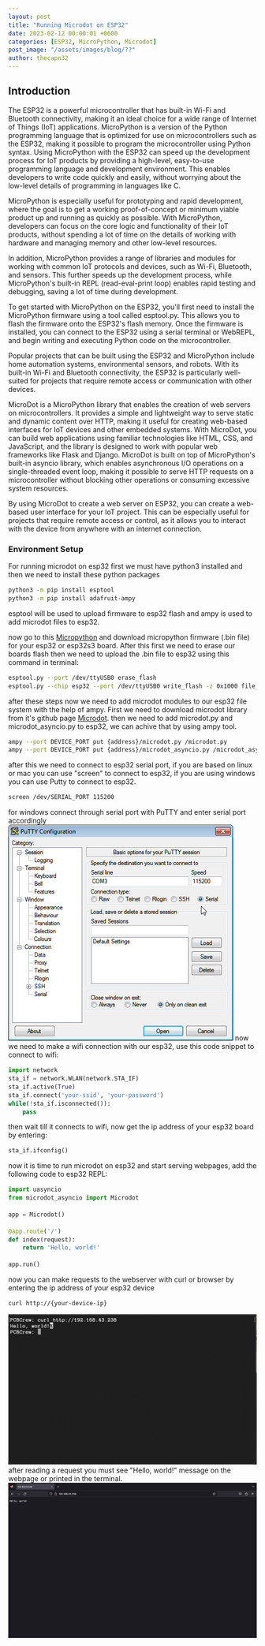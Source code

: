 ```yaml
---
layout: post
title: "Running Microdot on ESP32"
date: 2023-02-12 00:00:01 +0600
categories: [ESP32, MicroPython, Microdot]
post_image: "/assets/images/blog/??"
author: thecapn32
---
```


## Introduction

The ESP32 is a powerful microcontroller that has built-in Wi-Fi and Bluetooth connectivity, making it an ideal choice for a wide range of Internet of Things (IoT) applications. MicroPython is a version of the Python programming language that is optimized for use on microcontrollers such as the ESP32, making it possible to program the microcontroller using Python syntax. Using MicroPython with the ESP32 can speed up the development process for IoT products by providing a high-level, easy-to-use programming language and development environment. This enables developers to write code quickly and easily, without worrying about the low-level details of programming in languages like C.

MicroPython is especially useful for prototyping and rapid development, where the goal is to get a working proof-of-concept or minimum viable product up and running as quickly as possible. With MicroPython, developers can focus on the core logic and functionality of their IoT products, without spending a lot of time on the details of working with hardware and managing memory and other low-level resources.

In addition, MicroPython provides a range of libraries and modules for working with common IoT protocols and devices, such as Wi-Fi, Bluetooth, and sensors. This further speeds up the development process, while MicroPython's built-in REPL (read-eval-print loop) enables rapid testing and debugging, saving a lot of time during development.

To get started with MicroPython on the ESP32, you'll first need to install the MicroPython firmware using a tool called esptool.py. This allows you to flash the firmware onto the ESP32's flash memory. Once the firmware is installed, you can connect to the ESP32 using a serial terminal or WebREPL, and begin writing and executing Python code on the microcontroller.

Popular projects that can be built using the ESP32 and MicroPython include home automation systems, environmental sensors, and robots. With its built-in Wi-Fi and Bluetooth connectivity, the ESP32 is particularly well-suited for projects that require remote access or communication with other devices.

MicroDot is a MicroPython library that enables the creation of web servers on microcontrollers. It provides a simple and lightweight way to serve static and dynamic content over HTTP, making it useful for creating web-based interfaces for IoT devices and other embedded systems. With MicroDot, you can build web applications using familiar technologies like HTML, CSS, and JavaScript, and the library is designed to work with popular web frameworks like Flask and Django. MicroDot is built on top of MicroPython's built-in asyncio library, which enables asynchronous I/O operations on a single-threaded event loop, making it possible to serve HTTP requests on a microcontroller without blocking other operations or consuming excessive system resources.

By using MicroDot to create a web server on ESP32, you can create a web-based user interface for your IoT project. This can be especially useful for projects that require remote access or control, as it allows you to interact with the device from anywhere with an internet connection.

### Environment Setup

For running microdot on esp32 first we must have python3 installed and then we need to install these python packages
```sh
python3 -m pip install esptool
python3 -m pip install adafruit-ampy
```
esptool will be used to upload firmware to esp32 flash and ampy is used to add microdot files to esp32. 

now go to this [Micropython](https://micropython.org/download/?) and download micropython firmware (.bin file) for your esp32 or esp32s3 board. After this first we need to erase our boards flash then we need to upload the .bin file to esp32 using this command in terminal:
```sh
esptool.py --port /dev/ttyUSB0 erase_flash
esptool.py --chip esp32 --port /dev/ttyUSB0 write_flash -z 0x1000 file_name.bin
```

after these steps now we need to add microdot modules to our esp32 file system with the help of ampy. First we need to download microdot library from it's github page [Microdot](https://github.com). then we need to add microdot.py and microdot_asyncio.py to esp32, we can achive that by using ampy tool. 

```sh
ampy --port DEVICE_PORT put {address}/microdot.py /microdot.py
ampy --port DEVICE_PORT put {address}/microdot_asyncio.py /microdot_asyncio.py
```
after this we need to connect to esp32 serial port, if you are based on linux or mac you can use "screen" to connect to esp32, if you are using windows you can use Putty to connect to esp32.

```sh
screen /dev/SERIAL_PORT 115200
```

for windows connect through serial port with PuTTY and enter serial port accordingly
![Putty Basic Setting](/assets/images/blog/esp32-microdot/PuTTY_BasicSettings.png "Putty Basic Setting")
now we need to make a wifi connection with our esp32, use this code snippet to connect to wifi:
```python
import network
sta_if = network.WLAN(network.STA_IF)
sta_if.active(True)
sta_if.connect('your-ssid', 'your-password')
while(!sta_if.isconnected()):
    pass
```

then wait till it connects to wifi, now get the ip address of your esp32 board by entering:

```python
sta_if.ifconfig()
```

now it is time to run microdot on esp32 and start serving webpages, add the following code to esp32 REPL:


```python
import uasyncio
from microdot_asyncio import Microdot

app = Microdot()

@app.route('/')
def index(request):
    return 'Hello, world!'

app.run()
```
now you can make requests to the webserver with curl or browser by entering the ip address of your esp32 device

```sh
curl http://{your-device-ip}
```
![Curl Request Result](/assets/images/blog/esp32-microdot/result-curl.png "Curl Request Result")
after reading a request you must see "Hello, world!" message on the webpage or printed in the terminal.
![Browser Request Result](/assets/images/blog/esp32-microdot/result-browser.png "Browser Request Result")
